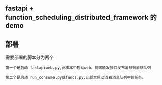 ﻿## fastapi + function_scheduling_distributed_framework 的 demo


## 部署
需要部署的脚本分为两个

```
第一个是启动 fastapiweb.py,此脚本中启动web，前端触发接口发布消息到消息队列

第二个是启动 run_consume.py或funcs.py,此脚本启动消费消息队列中的任务。
```

